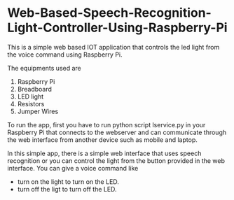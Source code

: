 # Web-Based-Speech-Recognition-Light-Controller-Using-Raspberry-Pi
This is a simple web based IOT application that controls the led light from the voice command using Raspberry Pi.

The equipments used are

1. Raspberry Pi
2. Breadboard
3. LED light
4. Resistors
5. Jumper Wires

To run the app, first you have to run python script lservice.py in your Raspberry Pi that connects to the webserver and can communicate through the web interface from another device such as mobile and laptop.

In this simple app, there is a simple web interface that uses speech recognition or you can control the light from the button provided in the web interface. You can give a voice command like 

* turn on the light to turn on the LED.
* turn off the ligt to turn off the LED.

